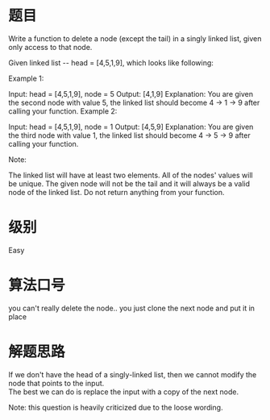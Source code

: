 # 题目
Write a function to delete a node (except the tail) in a singly linked list, given only access to that node.

Given linked list -- head = [4,5,1,9], which looks like following:



 

Example 1:

Input: head = [4,5,1,9], node = 5
Output: [4,1,9]
Explanation: You are given the second node with value 5, the linked list should become 4 -> 1 -> 9 after calling your function.
Example 2:

Input: head = [4,5,1,9], node = 1
Output: [4,5,9]
Explanation: You are given the third node with value 1, the linked list should become 4 -> 5 -> 9 after calling your function.
 

Note:

The linked list will have at least two elements.
All of the nodes' values will be unique.
The given node will not be the tail and it will always be a valid node of the linked list.
Do not return anything from your function.

# 级别 
Easy

# 算法口号
you can't really delete the node.. you just clone the next node and put it in place

# 解题思路
If we don't have the head of a singly-linked list, then we cannot modify the node that points to the input.  
The best we can do is replace the input with a copy of the next node.  

Note: this question is heavily criticized due to the loose wording.